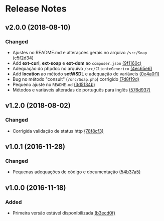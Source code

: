 # Release Notes

## v2.0.0 (2018-08-10)

### Changed

- Ajustes no README.md e alterações gerais no arquivo `/src/Soap` [(c5f2d34)](https://github.com/crphp/webservice/commit/c5f2d34285a44b9fbc7213f344c1ebe4bfae8ec1)
- Add **ext-curl**, **ext-soap** e **ext-dom** ao `composer.json` [(9f1160c)](https://github.com/crphp/webservice/commit/9f1160cf9bd2f4f449a526fc742cba9f1f52847e)
- Adequação do phpdoc no arquivo `/src/ClienteGenerico` [(4ec65e6)](https://github.com/crphp/webservice/commit/4ec65e62f82ec4583e9487444311ce2ff878113c)
- Add **location** ao método **setWSDL** e adequação de variáveis [(0e4a0f1)](https://github.com/crphp/webservice/commit/0e4a0f16fa3a3acb8b3e169635620c5b8923dde6)
- Bug no método "consult" (`/src/Soap.php`) corrigido [(7d8f19d)](https://github.com/crphp/webservice/commit/7d8f19d7d404613570daf3dc2c7c9f1c55e8a509)
- Pequeno ajuste no `README.md` [(3d5134b)](https://github.com/crphp/webservice/commit/3d5134b47d6aba4b45e0516be97da63c9add0fb1)
- Métodos e variáveis alteradas de português para inglês [(576d937)](https://github.com/crphp/webservice/commit/576d937bb611b7925173c6ead5a9ebcb4f3486fe)

## v1.2.0 (2018-08-02)

### Changed

- Corrigida validação de status http [(78f8cf3)](https://github.com/crphp/webservice/commit/78f8cf35b9a2dee581cd309518b44b8b008731ea)

## v1.0.1 (2016-11-28)

### Changed

- Pequenas adequações de código e documentação [(54b37a5)](https://github.com/crphp/webservice/commit/54b37a598499c5d0c896faff377d9c227cc0dce6)

## v1.0.0 (2016-11-18)

### Added

- Primeira versão estável disponibilizada [(b3ecd0f)](https://github.com/crphp/webservice/commit/b3ecd0f85a119eded09a5a834af5be359903d68b)